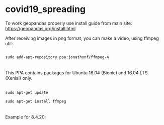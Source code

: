 # covid19_spreading


To work geopandas properly use install guide from main site: https://geopandas.org/install.html

After receiving images in png format, you can make a video, using ffmpeg util:

<code>
sudo add-apt-repository ppa:jonathonf/ffmpeg-4
</code>
<br>
<br>
This PPA contains packages for Ubuntu 18.04 (Bionic) and 16.04 LTS (Xenial) only.
<br>
<br>
<code>
sudo apt-get update<br>
sudo apt-get install ffmpeg
</code>
<br><br>
Example for 8.4.20:

